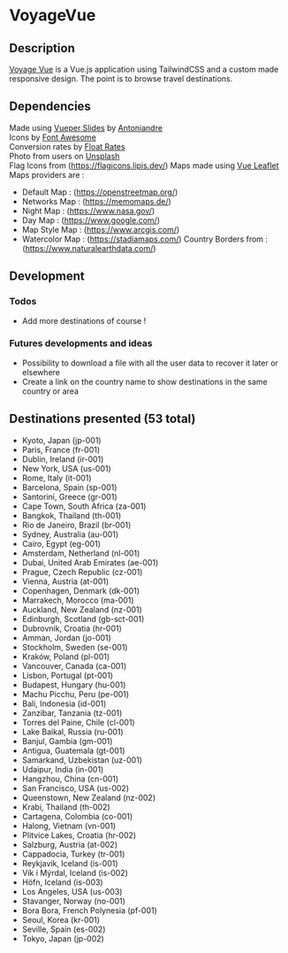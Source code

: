# VoyageVue

## Description
[Voyage Vue](https://sylvainlano.github.io/VoyageVue/index.html) is a Vue.js application using TailwindCSS and a custom made responsive design.
The point is to browse travel destinations.

## Dependencies
Made using [Vueper Slides](https://antoniandre.github.io/vueper-slides/) by [Antoniandre](https://github.com/antoniandre)  
Icons by [Font Awesome](https://fontawesome.com/)  
Conversion rates by [Float Rates](https://www.floatrates.com)  
Photo from users on [Unsplash](https://unsplash.com/)   
Flag Icons from (https://flagicons.lipis.dev/) 
Maps made using [Vue Leaflet](https://vue2-leaflet.netlify.app/)  
Maps providers are :
- Default Map : (https://openstreetmap.org/)
- Networks Map : (https://memomaps.de/)
- Night Map : (https://www.nasa.gov/)
- Day Map : (https://www.google.com/)
- Map Style Map : (https://www.arcgis.com/)
- Watercolor Map : (https://stadiamaps.com/)
Country Borders from : (https://www.naturalearthdata.com/)

## Development

### Todos
- Add more destinations of course !

### Futures developments and ideas
- Possibility to download a file with all the user data to recover it later or elsewhere
- Create a link on the country name to show destinations in the same country or area

## Destinations presented (53 total)
- Kyoto, Japan (jp-001)  
- Paris, France (fr-001)  
- Dublin, Ireland (ir-001)  
- New York, USA (us-001)  
- Rome, Italy (it-001)  
- Barcelona, Spain (sp-001)  
- Santorini, Greece (gr-001)  
- Cape Town, South Africa (za-001)  
- Bangkok, Thailand (th-001)  
- Rio de Janeiro, Brazil (br-001)  
- Sydney, Australia (au-001)  
- Cairo, Egypt (eg-001)  
- Amsterdam, Netherland (nl-001)  
- Dubai, United Arab Emirates (ae-001)  
- Prague, Czech Republic (cz-001)  
- Vienna, Austria (at-001)  
- Copenhagen, Denmark (dk-001)  
- Marrakech, Morocco (ma-001)  
- Auckland, New Zealand (nz-001)  
- Edinburgh, Scotland (gb-sct-001)  
- Dubrovnik, Croatia (hr-001)  
- Amman, Jordan (jo-001)  
- Stockholm, Sweden (se-001)  
- Kraków, Poland (pl-001)  
- Vancouver, Canada (ca-001)  
- Lisbon, Portugal (pt-001)  
- Budapest, Hungary (hu-001)  
- Machu Picchu, Peru (pe-001)  
- Bali, Indonesia (id-001)  
- Zanzibar, Tanzania (tz-001)  
- Torres del Paine, Chile (cl-001)  
- Lake Baikal, Russia (ru-001)  
- Banjul, Gambia (gm-001)  
- Antigua, Guatemala (gt-001)  
- Samarkand, Uzbekistan (uz-001)  
- Udaipur, India (in-001)  
- Hangzhou, China (cn-001)  
- San Francisco, USA (us-002)  
- Queenstown, New Zealand (nz-002)  
- Krabi, Thailand (th-002)  
- Cartagena, Colombia (co-001)  
- Halong, Vietnam (vn-001)   
- Plitvice Lakes, Croatia (hr-002)  
- Salzburg, Austria (at-002)  
- Cappadocia, Turkey (tr-001)  
- Reykjavik, Iceland (is-001)  
- Vík í Mýrdal, Iceland (is-002)  
- Höfn, Iceland (is-003)  
- Los Angeles, USA (us-003)  
- Stavanger, Norway (no-001)  
- Bora Bora, French Polynesia (pf-001)  
- Seoul, Korea (kr-001)  
- Seville, Spain (es-002)  
- Tokyo, Japan (jp-002)  